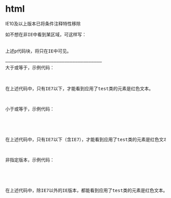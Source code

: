 # html
IE10及以上版本已将条件注释特性移除
<pre>
如不想在非IE中看到某区域，可这样写：
<!--[if IE]>
<p>你在非IE中将看不到我的身影</p>
<![endif]-->

上述p代码块，将只在IE中可见。

————————————————————————————————————
大于或等于，示例代码：
<!--[if gte IE 6]>
<style>
.test{color:red;}
</style>
<![endif]-->
在上述代码中，只有IE6以上（含IE6），才能看到应用了test类的元素是红色文本。



小于，示例代码：
<!--[if lt IE 7]>
<style>
.test{color:red;}
</style>
<![endif]-->
在上述代码中，只有IE7以下，才能看到应用了test类的元素是红色文本。



小于或等于，示例代码：
<!--[if lte IE 7]>
<style>
.test{color:red;}
</style>
<![endif]-->
在上述代码中，只有IE7以下（含IE7），才能看到应用了test类的元素是红色文本。



非指定版本，示例代码：
<!--[if ! IE 7]>
<style>
.test{color:red;}
</style>
<![endif]-->
在上述代码中，除IE7以外的IE版本，都能看到应用了test类的元素是红色文本。

</pre>
